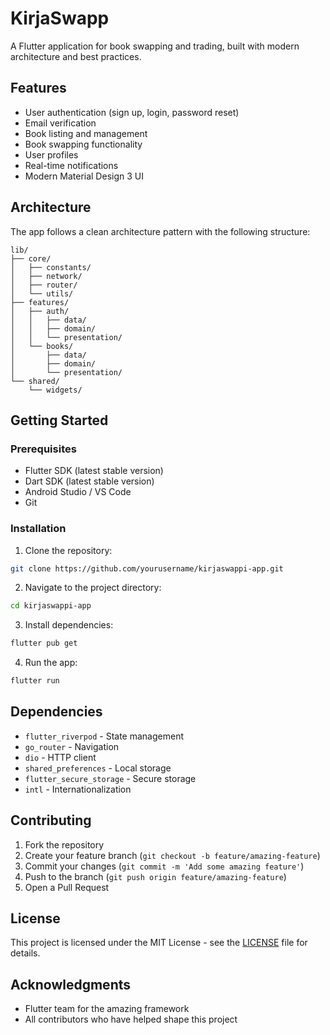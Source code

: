 # KirjaSwapp

A Flutter application for book swapping and trading, built with modern architecture and best practices.

## Features

- User authentication (sign up, login, password reset)
- Email verification
- Book listing and management
- Book swapping functionality
- User profiles
- Real-time notifications
- Modern Material Design 3 UI

## Architecture

The app follows a clean architecture pattern with the following structure:

```
lib/
├── core/
│   ├── constants/
│   ├── network/
│   ├── router/
│   └── utils/
├── features/
│   ├── auth/
│   │   ├── data/
│   │   ├── domain/
│   │   └── presentation/
│   └── books/
│       ├── data/
│       ├── domain/
│       └── presentation/
└── shared/
    └── widgets/
```

## Getting Started

### Prerequisites

- Flutter SDK (latest stable version)
- Dart SDK (latest stable version)
- Android Studio / VS Code
- Git

### Installation

1. Clone the repository:
```bash
git clone https://github.com/yourusername/kirjaswappi-app.git
```

2. Navigate to the project directory:
```bash
cd kirjaswappi-app
```

3. Install dependencies:
```bash
flutter pub get
```

4. Run the app:
```bash
flutter run
```

## Dependencies

- `flutter_riverpod` - State management
- `go_router` - Navigation
- `dio` - HTTP client
- `shared_preferences` - Local storage
- `flutter_secure_storage` - Secure storage
- `intl` - Internationalization

## Contributing

1. Fork the repository
2. Create your feature branch (`git checkout -b feature/amazing-feature`)
3. Commit your changes (`git commit -m 'Add some amazing feature'`)
4. Push to the branch (`git push origin feature/amazing-feature`)
5. Open a Pull Request

## License

This project is licensed under the MIT License - see the [LICENSE](LICENSE) file for details.

## Acknowledgments

- Flutter team for the amazing framework
- All contributors who have helped shape this project
